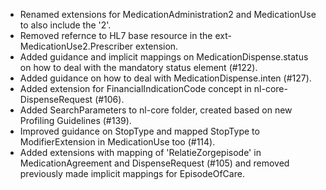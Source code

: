 - Renamed extensions for MedicationAdministration2 and MedicationUse to also include the '2'.
- Removed refernce to HL7 base resource in the ext-MedicationUse2.Prescriber extension.
- Added guidance and implicit mappings on MedicationDispense.status on how to deal with the mandatory status element (#122).
- Added guidance on how to deal with MedicationDispense.inten (#127).
- Added extension for FinancialIndicationCode concept in nl-core-DispenseRequest (#106). 
- Added SearchParameters to nl-core folder, created based on new Profiling Guidelines (#139).
- Improved guidance on StopType and mapped StopType to ModifierExtension in MedicationUse too (#114).
- Added extensions with mapping of 'RelatieZorgepisode' in MedicationAgreement and DispenseRequest (#105) and removed previously made implicit mappings for EpisodeOfCare.